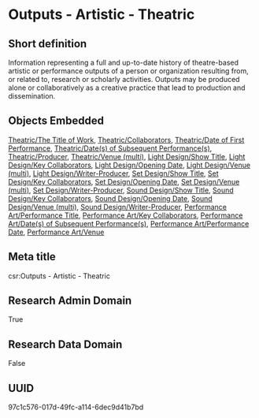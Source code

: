 # Outputs - Artistic - Theatric
## Short definition
Information representing a full and up-to-date history of theatre-based artistic or performance outputs of a person or organization resulting from, or related to, research or scholarly activities. Outputs may be produced alone or collaboratively as a creative practice that lead to production and dissemination.
## Objects Embedded
[Theatric/The Title of Work](../Object-Fields/Theatric/The%20Title%20of%20Work.md), [Theatric/Collaborators](../Object-Fields/Theatric/Collaborators.md), [Theatric/Date of First Performance](../Object-Fields/Theatric/Date%20of%20First%20Performance.md), [Theatric/Date(s) of Subsequent Performance(s)](../Object-Fields/Theatric/Date(s)%20of%20Subsequent%20Performance(s).md), [Theatric/Producer](../Object-Fields/Theatric/Producer.md), [Theatric/Venue (multi)](../Object-Fields/Theatric/Venue%20(multi).md), [Light Design/Show Title](../Object-Fields/Light%20Design/Show%20Title.md), [Light Design/Key Collaborators](../Object-Fields/Light%20Design/Key%20Collaborators.md), [Light Design/Opening Date](../Object-Fields/Light%20Design/Opening%20Date.md), [Light Design/Venue (multi)](../Object-Fields/Light%20Design/Venue%20(multi).md), [Light Design/Writer-Producer](../Object-Fields/Light%20Design/Writer-Producer.md), [Set Design/Show Title](../Object-Fields/Set%20Design/Show%20Title.md), [Set Design/Key Collaborators](../Object-Fields/Set%20Design/Key%20Collaborators.md), [Set Design/Opening Date](../Object-Fields/Set%20Design/Opening%20Date.md), [Set Design/Venue (multi)](../Object-Fields/Set%20Design/Venue%20(multi).md), [Set Design/Writer-Producer](../Object-Fields/Set%20Design/Writer-Producer.md), [Sound Design/Show Title](../Object-Fields/Sound%20Design/Show%20Title.md), [Sound Design/Key Collaborators](../Object-Fields/Sound%20Design/Key%20Collaborators.md), [Sound Design/Opening Date](../Object-Fields/Sound%20Design/Opening%20Date.md), [Sound Design/Venue (multi)](../Object-Fields/Sound%20Design/Venue%20(multi).md), [Sound Design/Writer-Producer](../Object-Fields/Sound%20Design/Writer-Producer.md), [Performance Art/Performance Title](../Object-Fields/Performance%20Art/Performance%20Title.md), [Performance Art/Key Collaborators](../Object-Fields/Performance%20Art/Key%20Collaborators.md), [Performance Art/Date(s) of Subsequent Performance(s)](../Object-Fields/Performance%20Art/Date(s)%20of%20Subsequent%20Performance(s).md), [Performance Art/Performance Date](../Object-Fields/Performance%20Art/Performance%20Date.md), [Performance Art/Venue](../Object-Fields/Performance%20Art/Venue.md)
## Meta title
csr:Outputs - Artistic - Theatric
## Research Admin Domain
True
## Research Data Domain
False
## UUID
97c1c576-017d-49fc-a114-6dec9d41b7bd
